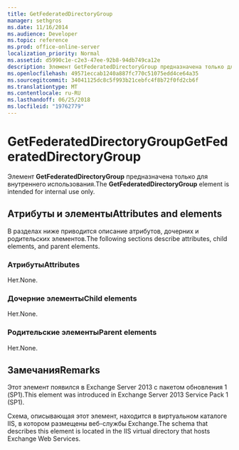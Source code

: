 ```yaml
---
title: GetFederatedDirectoryGroup
manager: sethgros
ms.date: 11/16/2014
ms.audience: Developer
ms.topic: reference
ms.prod: office-online-server
localization_priority: Normal
ms.assetid: d5990c1e-c2e3-47ee-92b8-94db749ca12e
description: Элемент GetFederatedDirectoryGroup предназначена только для внутреннего использования.
ms.openlocfilehash: 49571eccab1240a887fc770c51075edd4ce64a35
ms.sourcegitcommit: 34041125dc8c5f993b21cebfc4f8b72f0fd2cb6f
ms.translationtype: MT
ms.contentlocale: ru-RU
ms.lasthandoff: 06/25/2018
ms.locfileid: "19762779"
---
```

# <a name="getfederateddirectorygroup"></a><span data-ttu-id="e0bc9-103">GetFederatedDirectoryGroup</span><span class="sxs-lookup"><span data-stu-id="e0bc9-103">GetFederatedDirectoryGroup</span></span>

<span data-ttu-id="e0bc9-104">Элемент **GetFederatedDirectoryGroup** предназначена только для внутреннего использования.</span><span class="sxs-lookup"><span data-stu-id="e0bc9-104">The **GetFederatedDirectoryGroup** element is intended for internal use only.</span></span> 

## <a name="attributes-and-elements"></a><span data-ttu-id="e0bc9-105">Атрибуты и элементы</span><span class="sxs-lookup"><span data-stu-id="e0bc9-105">Attributes and elements</span></span>

<span data-ttu-id="e0bc9-106">В разделах ниже приводится описание атрибутов, дочерних и родительских элементов.</span><span class="sxs-lookup"><span data-stu-id="e0bc9-106">The following sections describe attributes, child elements, and parent elements.</span></span>
  
### <a name="attributes"></a><span data-ttu-id="e0bc9-107">Атрибуты</span><span class="sxs-lookup"><span data-stu-id="e0bc9-107">Attributes</span></span>

<span data-ttu-id="e0bc9-108">Нет.</span><span class="sxs-lookup"><span data-stu-id="e0bc9-108">None.</span></span>
  
### <a name="child-elements"></a><span data-ttu-id="e0bc9-109">Дочерние элементы</span><span class="sxs-lookup"><span data-stu-id="e0bc9-109">Child elements</span></span>

<span data-ttu-id="e0bc9-110">Нет.</span><span class="sxs-lookup"><span data-stu-id="e0bc9-110">None.</span></span>
  
### <a name="parent-elements"></a><span data-ttu-id="e0bc9-111">Родительские элементы</span><span class="sxs-lookup"><span data-stu-id="e0bc9-111">Parent elements</span></span>

<span data-ttu-id="e0bc9-112">Нет.</span><span class="sxs-lookup"><span data-stu-id="e0bc9-112">None.</span></span>
  
## <a name="remarks"></a><span data-ttu-id="e0bc9-113">Замечания</span><span class="sxs-lookup"><span data-stu-id="e0bc9-113">Remarks</span></span>

<span data-ttu-id="e0bc9-114">Этот элемент появился в Exchange Server 2013 с пакетом обновления 1 (SP1).</span><span class="sxs-lookup"><span data-stu-id="e0bc9-114">This element was introduced in Exchange Server 2013 Service Pack 1 (SP1).</span></span>
  
<span data-ttu-id="e0bc9-115">Схема, описывающая этот элемент, находится в виртуальном каталоге IIS, в котором размещены веб-службы Exchange.</span><span class="sxs-lookup"><span data-stu-id="e0bc9-115">The schema that describes this element is located in the IIS virtual directory that hosts Exchange Web Services.</span></span>
  

